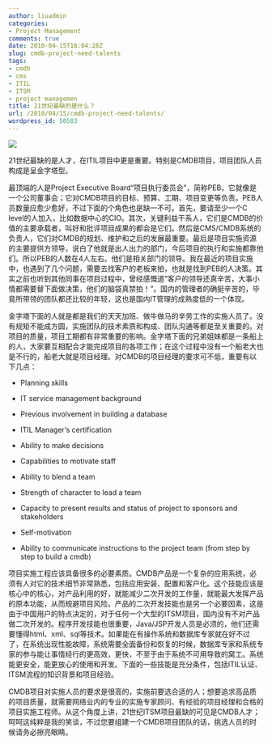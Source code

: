 ```yaml
---
author: liuadmin
categories:
- Project Management
comments: true
date: 2010-04-15T16:04:28Z
slug: cmdb-project-need-talents
tags:
- cmdb
- cms
- ITIL
- ITSM
- project managemen
title: 21世纪最缺的是什么？
url: /2010/04/15/cmdb-project-need-talents/
wordpress_id: 50583
---
```


![](http://www.photophoto.cn/m55/116/001/1160010007.jpg)

21世纪最缺的是人才，在ITIL项目中更是重要。特别是CMDB项目，项目团队人员构成是呈金字塔型。

最顶端的人是Project Executive Board“项目执行委员会”，简称PEB，它就像是一个公司董事会；它对CMDB项目的目标、预算、工期、项目变更等负责。PEB人员数量应愈少愈好，不过下面的个角色也是缺一不可。首先，要请至少一个C level的人加入，比如数据中心的CIO。其次，关键利益干系人，它们是CMDB的价值的主要承载者，叫好和批评项目成果的都会是它们。然后是CMS/CMDB系统的负责人，它们对CMDB的规划、维护和之后的发展最重要。最后是项目实施资源的主要提供方领导，说白了他就是出人出力的部门，今后项目的执行和实施都靠他们。所以PEB的人数在4人左右。他们是相关部门的领导。我在最近的项目实施中，也遇到了几个问题，需要去找客户的老板来拍，也就是找到PEB的人决策。其实之前也听到其他同事在项目过程中，曾经感慨道“客户的领导还真辛苦，大事小情都需要替下面做决策，他们的脑袋真禁拍！”。国内的管理者的确挺辛苦的，毕竟所带领的团队都还比较的年轻，这也是国内IT管理的成熟度低的一个体现。

金字塔下面的人就是都是我们的天天加班、做牛做马的辛劳工作的实施人员了。没有规矩不能成方圆，实施团队的技术素质和构成、团队沟通等都是至关重要的。对项目的质量，项目工期都有非常重要的影响。金字塔下面的兄弟姐妹都是一条船上的人，大家要互相配合才能完成项目的各项工作；在这个过程中没有一个船老大也是不行的，船老大就是项目经理。对CMDB的项目经理的要求可不低，重要有以下几点：



	
  * Planning skills

	
  * IT service management background

	
  * Previous involvement in building a database

	
  * ITIL Manager’s certification

	
  * Ability to make decisions

	
  * Capabilities to motivate staff

	
  * Ability to blend a team

	
  * Strength of character to lead a team

	
  * Capacity to present results and status of project to sponsors and stakeholders

	
  * Self-motivation

	
  * Ability to communicate instructions to the project team (from step by step to build a cmdb)


项目实施工程应该具备很多的必要素质。CMDB产品是一个复杂的应用系统，必须有人对它的技术细节非常熟悉，包括应用安装、配置和客户化。这个技能应该是核心中的核心，对产品利用的好，就能减少二次开发的工作量，就能最大发挥产品的原本功能，从而规避项目风险。产品的二次开发技能也是另一个必要因素，这是由于中国用户的特点决定的，对于任何一个大型的ITSM项目，国内没有不对产品做二次开发的。程序开发技能也很重要，Java/JSP开发人员是必须的，他们还需要懂得html、xml、sql等技术。如果能在有操作系统和数据库专家就在好不过了，在系统出现性能故障，系统需要全面备份和恢复的时候，数据库专家和系统专家的参与能让事情经行的更高效，更快，不至于由于系统不可用导致的窝工。系统能更安全，能更放心的使用和开发。下面的一些技能是充分条件，包括ITIL认证、ITSM流程的知识背景和项目经验。

CMDB项目对实施人员的要求是很高的，实施前要选合适的人；想要追求高品质的项目质量，就需要网络业内的专业的实施专家顾问、有经验的项目经理和合格的项目实施工程师。从这个角度上讲，21世纪ITSM项目最缺的可见是CMDB人才；呵呵这纯粹是我的笑谈，不过您要组建一个CMDB项目团队的话，挑选人员的时候请务必擦亮眼睛。

